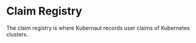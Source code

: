 # Claim Registry

The claim registry is where Kubernaut records user claims of Kubernetes clusters.
